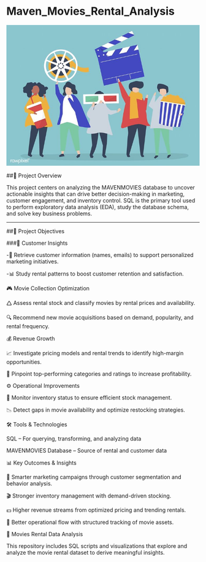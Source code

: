 # Maven_Movies_Rental_Analysis
![Project Banner](banner.jpg)

##📌 Project Overview

This project centers on analyzing the MAVENMOVIES database to uncover actionable insights that can drive better decision-making in marketing, customer engagement, and inventory control. SQL is the primary tool used to perform exploratory data analysis (EDA), study the database schema, and solve key business problems.


---


##🎯 Project Objectives

###🛒 Customer Insights

-📌 Retrieve customer information (names, emails) to support personalized marketing initiatives.

-📊 Study rental patterns to boost customer retention and satisfaction.

🎮 Movie Collection Optimization

🛆 Assess rental stock and classify movies by rental prices and availability.

🔍 Recommend new movie acquisitions based on demand, popularity, and rental frequency.

💰 Revenue Growth

📈 Investigate pricing models and rental trends to identify high-margin opportunities.

🎥 Pinpoint top-performing categories and ratings to increase profitability.

⚙️ Operational Improvements

📌 Monitor inventory status to ensure efficient stock management.

📉 Detect gaps in movie availability and optimize restocking strategies.

🛠️ Tools & Technologies

SQL – For querying, transforming, and analyzing data

MAVENMOVIES Database – Source of rental and customer data

📊 Key Outcomes & Insights

📢 Smarter marketing campaigns through customer segmentation and behavior analysis.

🎬 Stronger inventory management with demand-driven stocking.

💵 Higher revenue streams from optimized pricing and trending rentals.

📌 Better operational flow with structured tracking of movie assets.

🎥 Movies Rental Data Analysis

This repository includes SQL scripts and visualizations that explore and analyze the movie rental dataset to derive meaningful insights.
